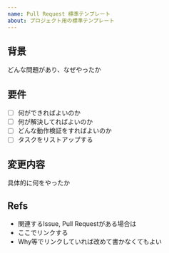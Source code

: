 ```yaml
---
name: Pull Request 標準テンプレート
about: プロジェクト用の標準テンプレート
---
```


## 背景

どんな問題があり、なぜやったか

## 要件

- [ ] 何ができればよいのか
- [ ] 何が解決してればよいのか
- [ ] どんな動作検証をすればよいのか
- [ ] タスクをリストアップする

## 変更内容

具体的に何をやったか

## Refs

- 関連するIssue, Pull Requestがある場合は
- ここでリンクする
- Why等でリンクしていれば改めて書かなくてもよい
